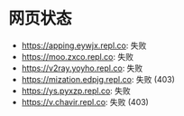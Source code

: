 # 网页状态
- https://apping.eywjx.repl.co: 失败
- https://moo.zxco.repl.co: 失败
- https://v2ray.yoyho.repl.co: 失败
- https://mization.edpjg.repl.co: 失败 (403)
- https://ys.pyxzp.repl.co: 失败
- https://v.chavir.repl.co: 失败 (403)
